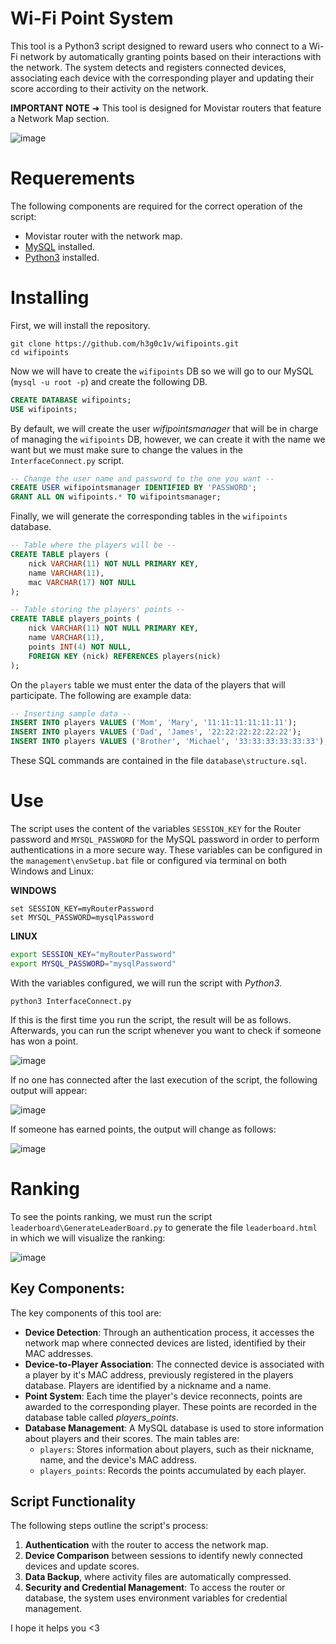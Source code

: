 # Wi-Fi Point System
This tool is a Python3 script designed to reward users who connect to a Wi-Fi network by automatically granting points based on their interactions with the network. The system detects and registers connected devices, associating each device with the corresponding player and updating their score according to their activity on the network.

**IMPORTANT NOTE** ➜ This tool is designed for Movistar routers that feature a Network Map section.

![image](https://github.com/user-attachments/assets/913f2f45-d851-4ddd-9752-d83180afcfe7)

# Requerements
The following components are required for the correct operation of the script:
- Movistar router with the network map.
- [MySQL](https://dev.mysql.com/downloads/) installed.
- [Python3](https://www.python.org/downloads/) installed.

# Installing
First, we will install the repository.

```CMD
git clone https://github.com/h3g0c1v/wifipoints.git
cd wifipoints
```

Now we will have to create the `wifipoints` DB so we will go to our MySQL (`mysql -u root -p`) and create the following DB.

```sql
CREATE DATABASE wifipoints;
USE wifipoints;
```

By default, we will create the user *wifipointsmanager* that will be in charge of managing the `wifipoints` DB, however, we can create it with the name we want but we must make sure to change the values in the `InterfaceConnect.py` script.

```sql
-- Change the user name and password to the one you want --
CREATE USER wifipointsmanager IDENTIFIED BY 'PASSWORD';
GRANT ALL ON wifipoints.* TO wifipointsmanager;
```

Finally, we will generate the corresponding tables in the `wifipoints` database.

```sql
-- Table where the players will be --
CREATE TABLE players (
	nick VARCHAR(11) NOT NULL PRIMARY KEY,
	name VARCHAR(11),
	mac VARCHAR(17) NOT NULL
);
```
```sql
-- Table storing the players' points --
CREATE TABLE players_points (
	nick VARCHAR(11) NOT NULL PRIMARY KEY,
	name VARCHAR(11),
	points INT(4) NOT NULL,
	FOREIGN KEY (nick) REFERENCES players(nick)
);
```

On the `players` table we must enter the data of the players that will participate. The following are example data:

```sql
-- Inserting sample data --
INSERT INTO players VALUES ('Mom', 'Mary', '11:11:11:11:11:11');
INSERT INTO players VALUES ('Dad', 'James', '22:22:22:22:22:22');
INSERT INTO players VALUES ('Brother', 'Michael', '33:33:33:33:33:33');
```

These SQL commands are contained in the file `database\structure.sql`.

# Use
The script uses the content of the variables `SESSION_KEY` for the Router password and `MYSQL_PASSWORD` for the MySQL password in order to perform authentications in a more secure way. These variables can be configured in the `management\envSetup.bat` file or configured via terminal on both Windows and Linux:

**WINDOWS**
```CMD
set SESSION_KEY=myRouterPassword
set MYSQL_PASSWORD=mysqlPassword
```

**LINUX**
```bash
export SESSION_KEY="myRouterPassword"
export MYSQL_PASSWORD="mysqlPassword"
```

With the variables configured, we will run the script with *Python3*.

```CMD
python3 InterfaceConnect.py
```

If this is the first time you run the script, the result will be as follows. Afterwards, you can run the script whenever you want to check if someone has won a point.

![image](https://github.com/user-attachments/assets/8eef03a9-053a-4f08-926d-5a0bfb8ed1a8)

If no one has connected after the last execution of the script, the following output will appear:

![image](https://github.com/user-attachments/assets/18fe4c1f-6721-414e-9252-4b74847a8ca9)

If someone has earned points, the output will change as follows:

![image](https://github.com/user-attachments/assets/3048b2cb-6417-4d09-8495-4ff6d356cdbb)

# Ranking
To see the points ranking, we must run the script `leaderboard\GenerateLeaderBoard.py` to generate the file `leaderboard.html` in which we will visualize the ranking:

![image](https://github.com/user-attachments/assets/29a4d990-f009-4275-909f-379815be6305)

## Key Components:
The key components of this tool are:
- **Device Detection**: Through an authentication process, it accesses the network map where connected devices are listed, identified by their MAC addresses.
- **Device-to-Player Association**: The connected device is associated with a player by it's MAC address, previously registered in the players database. Players are identified by a nickname and a name.
- **Point System**: Each time the player's device reconnects, points are awarded to the corresponding player. These points are recorded in the database table called *players_points*.
- **Database Management**: A MySQL database is used to store information about players and their scores. The main tables are:
  - `players`: Stores information about players, such as their nickname, name, and the device's MAC address.
  - `players_points`: Records the points accumulated by each player.

## Script Functionality
The following steps outline the script's process:
1. **Authentication** with the router to access the network map.
2. **Device Comparison** between sessions to identify newly connected devices and update scores.
3. **Data Backup**, where activity files are automatically compressed.
4. **Security and Credential Management**: To access the router or database, the system uses environment variables for credential management.

I hope it helps you <3
